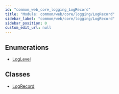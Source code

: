 ```yaml
---
id: "common_web_core_logging_LogRecord"
title: "Module: common/web/core/logging/LogRecord"
sidebar_label: "common/web/core/logging/LogRecord"
sidebar_position: 0
custom_edit_url: null
---
```


## Enumerations

- [LogLevel](../enums/common_web_core_logging_LogRecord.LogLevel.md)

## Classes

- [LogRecord](../classes/common_web_core_logging_LogRecord.LogRecord.md)
